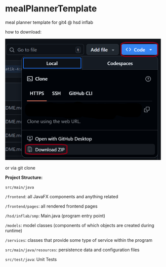 # mealPlannerTemplate
meal planner template for git4 @ hsd inflab

how to download:

![repodl](repoDownload.png)

or via git clone



**Project Structure:**

`src/main/java`

  `/frontend`: all JavaFX components and anything related
  
  `/frontend/pages`:  all rendered frontend pages

  `/hsd/inflab/smp`: Main.java (program entry point)

  `/models`: model classes (components of which objects are created during runtime)

  `/services`: classes that provide some type of service within the program



`src/main/java/resources`: persistence data and configuration files



`src/test/java`: Unit Tests 
